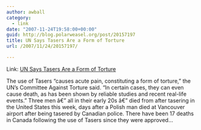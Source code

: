 ```yaml
---
author: awball
category:
  - link
date: "2007-11-24T19:58:00+00:00"
guid: http://blog.polarweasel.org/post/20157197
title: UN Says Tasers Are a Form of Torture
url: /2007/11/24/20157197/

---
```

Link: [UN Says Tasers Are a Form of Torture](http://slashdot.org/article.pl?sid=07/11/24/2324212&from=rss)

The use of Tasers “causes acute pain, constituting a form of torture,” the UN’s Committee Against Torture said. “In certain cases, they can even cause death, as has been shown by reliable studies and recent real-life events.” Three men â€” all in their early 20s â€” died from after tasering in the United States this week, days after a Polish man died at Vancouver airport after being tasered by Canadian police. There have been 17 deaths in Canada following the use of Tasers since they were approved…
